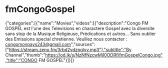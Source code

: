 # fmCongoGospel
{"categories":[{"name":"Movies","videos":[{"description":"Congo FM GOSPEL est l'une des Televisions en charactere Gospel avec la diversite sans stop de la Musique Religieuse, Prédications et autres... Sans oublier des Emissions special chretienne. Veuillez nous contacter : congomonpays243@gmail.com","sources":["https://stream.zeno.fm/3rbd2vdzpqlvv.mp3"],"subtitle":"By Channel","thumb":"https://od.lk/s/NzNfNzcwMjI0ODRf/fmGospelCongo.jpg","title":"CONGO FM GOSPEL"}]}]}
